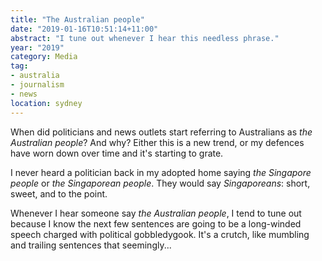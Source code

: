 ```yaml
---
title: "The Australian people"
date: "2019-01-16T10:51:14+11:00"
abstract: "I tune out whenever I hear this needless phrase."
year: "2019"
category: Media
tag:
- australia
- journalism
- news
location: sydney
---
```

When did politicians and news outlets start referring to Australians as *the Australian people*? And why? Either this is a new trend, or my defences have worn down over time and it's starting to grate.

I never heard a politician back in my adopted home saying *the Singapore people* or *the Singaporean people*. They would say *Singaporeans*: short, sweet, and to the point.

Whenever I hear someone say *the Australian people*, I tend to tune out because I know the next few sentences are going to be a long-winded speech charged with political gobbledygook. It's a crutch, like mumbling and trailing sentences that seemingly...

